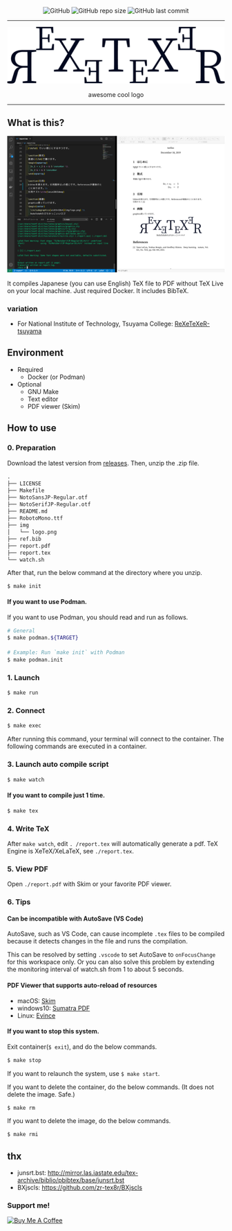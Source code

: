 
<div style="text-align:center;">

![GitHub](https://img.shields.io/github/license/terfno/rexetexer) ![GitHub repo size](https://img.shields.io/github/repo-size/terfno/rexetexer) ![GitHub last commit](https://img.shields.io/github/last-commit/terfno/rexetexer)

</div>

----

![img](./design/logo.png)

<div style="text-align:center;">awesome cool logo</div>

----

## What is this?
![img](design/img.png)

It compiles Japanese (you can use English) TeX file to PDF without TeX Live on your local machine.
Just required Docker.
It includes BibTeX.

### variation
* For National Institute of Technology, Tsuyama College: [ReXeTeXeR-tsuyama](https://github.com/Terfno/ReXeTeXeR-tsuyama)

## Environment
- Required
  - Docker (or Podman)
- Optional
  - GNU Make
  - Text editor
  - PDF viewer (Skim)

## How to use
### 0. Preparation
Download the latest version from [releases](https://github.com/Terfno/ReXeTeXeR/releases/latest).
Then, unzip the .zip file.

```
.
├── LICENSE
├── Makefile
├── NotoSansJP-Regular.otf
├── NotoSerifJP-Regular.otf
├── README.md
├── RobotoMono.ttf
├── img
│   └── logo.png
├── ref.bib
├── report.pdf
├── report.tex
└── watch.sh
```

After that, run the below command at the directory where you unzip.
```sh
$ make init
```

#### If you want to use Podman.
If you want to use Podman, you should read and run as follows.
```sh
# General
$ make podman.${TARGET}

# Example: Run `make init` with Podman
$ make podman.init
```

### 1. Launch
```sh
$ make run
```

### 2. Connect
```sh
$ make exec
```
After running this command, your terminal will connect to the container.
The following commands are executed in a container.

### 3. Launch auto compile script
```sh
$ make watch
```

#### If you want to compile just 1 time.
```sh
$ make tex
```

### 4. Write TeX
After `make watch`, edit `. /report.tex` will automatically generate a pdf.
TeX Engine is XeTeX/XeLaTeX, see `./report.tex`.

### 5. View PDF
Open `./report.pdf` with Skim or your favorite PDF viewer.

### 6. Tips
#### Can be incompatible with AutoSave (VS Code)
AutoSave, such as VS Code, can cause incomplete `.tex` files to be compiled because it detects changes in the file and runs the compilation.

This can be resolved by setting `.vscode` to set AutoSave to `onFocusChange` for this workspace only.
Or you can also solve this problem by extending the monitoring interval of watch.sh from 1 to about 5 seconds.

#### PDF Viewer that supports auto-reload of resources
- macOS: [Skim](https://skim-app.sourceforge.io/)
- windows10: [Sumatra PDF](https://www.sumatrapdfreader.org/)
- Linux: [Evince](https://wiki.gnome.org/Apps/Evince)

#### If you want to stop this system.
Exit container(`$ exit`), and do the below commands.
```sh
$ make stop
```

If you want to relaunch the system, use `$ make start`.

If you want to delete the container, do the below commands. (It does not delete the image. Safe.)
```sh
$ make rm
```

If you want to delete the image, do the below commands.
```sh
$ make rmi
```

## thx
- junsrt.bst: http://mirror.las.iastate.edu/tex-archive/biblio/pbibtex/base/junsrt.bst
- BXjscls: https://github.com/zr-tex8r/BXjscls

### Support me!
<a href="https://www.buymeacoffee.com/terfno" target="_blank"><img src="https://cdn.buymeacoffee.com/buttons/v2/default-yellow.png" alt="Buy Me A Coffee" style="height: 60px !important;width: 217px !important;" ></a>
